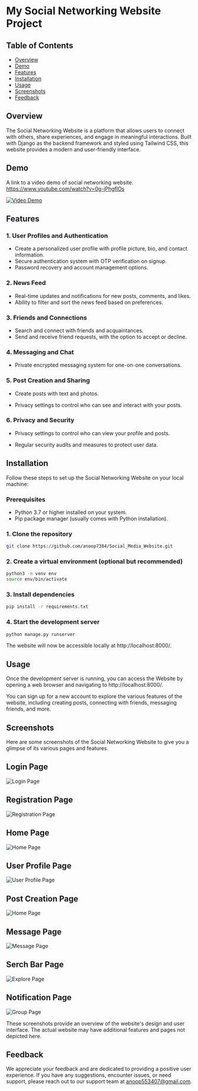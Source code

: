 # My Social Networking Website Project

## Table of Contents

- [Overview](#overview)
- [Demo](#demo)
- [Features](#features)
- [Installation](#installation)
- [Usage](#usage)
- [Screenshots](#screenshots)
- [Feedback](#feedback)


## Overview

The Social Networking Website is a platform that allows users to connect with others, share experiences, and engage in meaningful interactions. Built with Django as the backend framework and styled using Tailwind CSS, this website provides a modern and user-friendly interface.

## Demo

A link to a video demo of social networking website.
https://www.youtube.com/watch?v=0g-jPhgflOs

[![Video Demo](https://i9.ytimg.com/vi_webp/0g-jPhgflOs/mq2.webp?sqp=CIzrsKUG-oaymwEmCMACELQB8quKqQMa8AEB-AH-CYAC0AWKAgwIABABGEUgSShlMA8=&rs=AOn4CLC8RYCsMLgQNLJmI90QMcuAfLNQBQ)](https://www.youtube.com/watch?v=0g-jPhgflOs)

## Features

### 1. User Profiles and Authentication

- Create a personalized user profile with profile picture, bio, and contact information.
- Secure authentication system with OTP verification on signup.
- Password recovery and account management options.

### 2. News Feed

- Real-time updates and notifications for new posts, comments, and likes.
- Ability to filter and sort the news feed based on preferences.

### 3. Friends and Connections

- Search and connect with friends and acquaintances.
- Send and receive friend requests, with the option to accept or decline.
<!-- - Maintain a list of friends for easy communication and updates. -->

### 4. Messaging and Chat

- Private encrypted messaging system for one-on-one conversations.
<!-- - Group chats for multiple participants to discuss shared interests.
- Multimedia support for sending photos, videos, and files. -->

### 5. Post Creation and Sharing

- Create posts with text and photos.
<!-- - Tag friends, locations, and topics in posts. -->
- Privacy settings to control who can see and interact with your posts.

<!-- ### 6. News and Events

- Stay updated with the latest news and trending topics.
- Discover and join events, both online and offline.
- RSVP to events and invite friends to join. -->

<!-- ### 7. Groups and Communities

- Create or join groups based on interests, hobbies, or professional networks.
- Share posts, discussions, and resources within groups.
- Admin tools for group moderation and member management. -->

### 6. Privacy and Security

- Privacy settings to control who can view your profile and posts.
<!-- - Reporting and blocking features to address inappropriate content or behavior. -->
- Regular security audits and measures to protect user data.

<!-- ### 9. Recommendations and Discovery

- Personalized recommendations for friends, groups, events, and pages.
- Explore new content and profiles based on your interests.
- Trending and popular sections to discover engaging content. -->

<!-- ### 10. Mobile-Friendly Design

- Responsive design for seamless user experience on mobile devices.
- Native mobile apps for iOS and Android platforms. -->

## Installation

Follow these steps to set up the Social Networking Website on your local machine:

### Prerequisites

- Python 3.7 or higher installed on your system.
- Pip package manager (usually comes with Python installation).

### 1. Clone the repository
```bash
git clone https://github.com/anoop7384/Social_Media_Website.git
```

### 2. Create a virtual environment (optional but recommended)
```bash
python3 -m venv env
source env/bin/activate
```

### 3. Install dependencies
```bash
pip install -r requirements.txt
```

### 4. Start the development server
```bash
python manage.py runserver
```
The website will now be accessible locally at http://localhost:8000/.



## Usage

Once the development server is running, you can access the Website by opening a web browser and navigating to http://localhost:8000/.

You can sign up for a new account  to explore the various features of the website, including creating posts, connecting with friends, messaging friends, and more.

## Screenshots

Here are some screenshots of the Social Networking Website to give you a glimpse of its various pages and features.

## Login Page
![Login Page](screenshots/login_page.png)

## Registration Page
![Registration Page](screenshots/registration_page.png)

## Home Page
![Home Page](screenshots/home_page.png)

## User Profile Page
![User Profile Page](screenshots/profile_page.png)

## Post Creation Page
![Home Page](screenshots/post_page.png)

## Message Page
![Message Page](screenshots/message_page.png)

## Serch Bar Page
![Explore Page](screenshots/search_page.png)

## Notification Page
![Group Page](screenshots/notification_page.png)



These screenshots provide an overview of the website's design and user interface. The actual website may have additional features and pages not depicted here.


## Feedback
We appreciate your feedback and are dedicated to providing a positive user experience. If you have any suggestions, encounter issues, or need support, please reach out to our support team at anoop553407@gmail.com.
